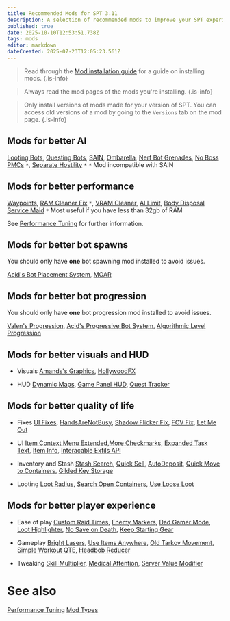```yaml
---
title: Recommended Mods for SPT 3.11
description: A selection of recommended mods to improve your SPT experience.
published: true
date: 2025-10-10T12:53:51.738Z
tags: mods
editor: markdown
dateCreated: 2025-07-23T12:05:23.561Z
---
```


> Read through the [Mod installation guide](/Installing_Mods) for a guide on installing mods.
{.is-info}

> Always read the mod pages of the mods you're installing.
{.is-info}

> Only install versions of mods made for your version of SPT. You can access old versions of a mod by going to the `Versions` tab on the mod page.
{.is-info}


## Mods for better AI

[Looting Bots](https://forge.sp-tarkov.com/mod/812/looting-bots), [Questing Bots](https://forge.sp-tarkov.com/mod/1109/questing-bots), [SAIN](https://forge.sp-tarkov.com/mod/791/sain-solarints-ai-modifications-full-ai-combat-system-replacement), [Ombarella](https://forge.sp-tarkov.com/mod/2315/ombarella), [Nerf Bot Grenades](https://forge.sp-tarkov.com/mod/1925/nerfbotgrenades), [No Boss PMCs](https://forge.sp-tarkov.com/mod/2095/no-boss-pmcs) `*`, [Separate Hostility](https://forge.sp-tarkov.com/mod/2248/separate-hostility) `*`
	`*` Mod incompatible with SAIN

## Mods for better performance
[Waypoints](https://forge.sp-tarkov.com/mod/827/waypoints-expanded-navmesh), [RAM Cleaner Fix](https://forge.sp-tarkov.com/mod/1311/ram-cleaner-fix) `*`, [VRAM Cleaner](https://forge.sp-tarkov.com/mod/2173/vram-cleaner), [AI Limit](https://forge.sp-tarkov.com/mod/1945/ai-limit), [Body Disposal Service Maid](https://forge.sp-tarkov.com/mod/1159/bdsm-body-disposal-service-maid)
`*` Most useful if you have less than 32gb of RAM

See [Performance Tuning](/Performance_Tuning) for further information.

## Mods for better bot spawns

You should only have **one** bot spawning mod installed to avoid issues.

[Acid's Bot Placement System](https://forge.sp-tarkov.com/mod/2097/abps-acids-bot-placement-system), [MOAR](https://forge.sp-tarkov.com/mod/789/moar-bagels-ultra-lite-spawn-mod)

## Mods for better bot progression

You should only have **one** bot progression mod installed to avoid issues.

[Valen's Progression](https://forge.sp-tarkov.com/mod/562/valens-progression), [Acid's Progressive Bot System](https://forge.sp-tarkov.com/mod/1594/apbs-acids-progressive-bot-system), [Algorithmic Level Progression](https://forge.sp-tarkov.com/mod/1015/alp-algorithmic-level-progression)

## Mods for better visuals and HUD

- Visuals
[Amands's Graphics](https://forge.sp-tarkov.com/mod/592/amandss-graphics), [HollywoodFX](https://forge.sp-tarkov.com/mod/2003/hollywoodfx)

- HUD 
[Dynamic Maps](https://forge.sp-tarkov.com/mod/1431/dynamic-maps), [Game Panel HUD](https://forge.sp-tarkov.com/mod/456/game-panel-hud), [Quest Tracker](https://forge.sp-tarkov.com/mod/1140/quest-tracker)

## Mods for better quality of life

- Fixes
[UI Fixes](https://forge.sp-tarkov.com/mod/1342/ui-fixes), [HandsAreNotBusy](https://forge.sp-tarkov.com/mod/1298/handsarenotbusy), [Shadow Flicker Fix](https://forge.sp-tarkov.com/mod/1621/shadow-flicker-fix), [FOV Fix](https://forge.sp-tarkov.com/mod/701/fontaines-fov-fix), [Let Me Out](https://forge.sp-tarkov.com/mod/2240/let-me-out)

- UI
[Item Context Menu Extended](https://forge.sp-tarkov.com/mod/940/item-context-menu-extended),[More Checkmarks](https://forge.sp-tarkov.com/mod/861/morecheckmarks), [Expanded Task Text](https://forge.sp-tarkov.com/mod/2153/expanded-task-text-ett), [Item Info](https://forge.sp-tarkov.com/mod/2142/odts-item-info-311-update-added-colored-name), [Interacable Exfils API](https://forge.sp-tarkov.com/mod/1676/interactable-exfils-api)

- Inventory and Stash
[Stash Search](https://forge.sp-tarkov.com/mod/2148/stash-search), [Quick Sell](https://forge.sp-tarkov.com/mod/1698/quicksell), [AutoDeposit](https://forge.sp-tarkov.com/mod/1469/autodeposit), [Quick Move to Containers](https://forge.sp-tarkov.com/mod/1341/quick-move-to-containers), [Gilded Key Storage](https://forge.sp-tarkov.com/mod/865/gilded-key-storage)

- Looting
[Loot Radius](https://forge.sp-tarkov.com/mod/1349/loot-radius), [Search Open Containers](https://forge.sp-tarkov.com/mod/934/search-open-containers), [Use Loose Loot](https://forge.sp-tarkov.com/mod/933/use-loose-loot)

## Mods for better player experience

- Ease of play
[Custom Raid Times](https://forge.sp-tarkov.com/mod/551/custom-raid-times), [Enemy Markers](https://forge.sp-tarkov.com/mod/1858/enemy-markers), [Dad Gamer Mode](https://forge.sp-tarkov.com/mod/1875/props-dad-gamer-mod-for-39), [Loot Highlighter](https://forge.sp-tarkov.com/mod/2136/loot-highlighter), [No Save on Death](https://forge.sp-tarkov.com/mod/2150/no-save-on-death-respawned), [Keep Starting Gear](https://forge.sp-tarkov.com/mod/2250/blackhorse311-keep-starting-gear-spt-311x)

- Gameplay
[Bright Lasers](https://forge.sp-tarkov.com/mod/1358/brightlasers), [Use Items Anywhere](https://forge.sp-tarkov.com/mod/2177/use-items-anywhere), [Old Tarkov Movement](https://forge.sp-tarkov.com/mod/1860/old-tarkov-movement-no-inertia), [Simple Workout QTE](https://forge.sp-tarkov.com/mod/1437/simple-workout-qte), [Headbob Reducer](https://forge.sp-tarkov.com/mod/707/fontaines-headbob-reducer)

- Tweaking
[Skill Multiplier](https://forge.sp-tarkov.com/mod/2162/skill-multiplier), [Medical Attention](https://forge.sp-tarkov.com/mod/147/medical-attention), [Server Value Modifier](https://forge.sp-tarkov.com/mod/236/server-value-modifier-svm)

# See also
[Performance Tuning](/Performance_Tuning)
[Mod Types](/Mod_Types)